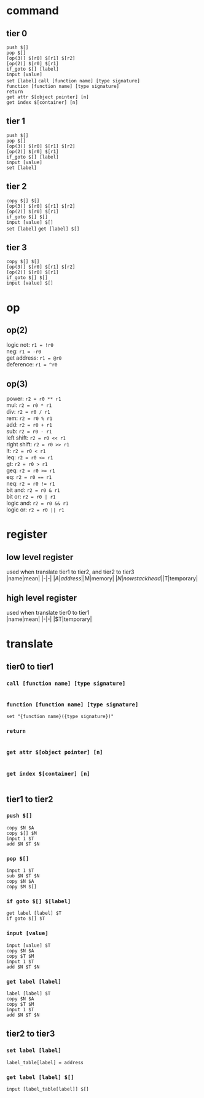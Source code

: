 # command
## tier 0
`push $[]`  
`pop $[]`  
`[op(3)] $[r0] $[r1] $[r2]`  
`[op(2)] $[r0] $[r1]`  
`if_goto $[] [label]`  
`input [value]`  
`set [label]`
`call [function name] [type signature]`  
`function [function name] [type signature]`  
`return`  
`get attr $[object pointer] [n]`  
`get index $[container] [n]`
## tier 1
`push $[]`  
`pop $[]`  
`[op(3)] $[r0] $[r1] $[r2]`  
`[op(2)] $[r0] $[r1]`  
`if_goto $[] [label]`  
`input [value]`  
`set [label]`
## tier 2
`copy $[] $[]`    
`[op(3)] $[r0] $[r1] $[r2]`  
`[op(2)] $[r0] $[r1]`  
`if_goto $[] $[]`  
`input [value] $[]`  
`set [label]`
`get [label] $[]`
## tier 3
`copy $[] $[]`    
`[op(3)] $[r0] $[r1] $[r2]`  
`[op(2)] $[r0] $[r1]`  
`if_goto $[] $[]`  
`input [value] $[]`
# op
## op(2)
logic not: `r1 = !r0`  
neg: `r1 = -r0`  
get address: `r1 = @r0`  
deference: `r1 = ^r0`
## op(3)
power: `r2 = r0 ** r1`  
mul: `r2 = r0 * r1`  
div: `r2 = r0 / r1`  
rem: `r2 = r0 % r1`  
add: `r2 = r0 + r1`  
sub: `r2 = r0 - r1`  
left shift: `r2 = r0 << r1`  
right shift: `r2 = r0 >> r1`  
lt: `r2 = r0 < r1`  
leq: `r2 = r0 <= r1`  
gt: `r2 = r0 > r1`  
geq: `r2 = r0 >= r1`  
eq: `r2 = r0 == r1`  
neq: `r2 = r0 != r1`  
bit and: `r2 = r0 & r1`  
bit or: `r2 = r0 | r1`  
logic and: `r2 = r0 && r1`  
logic or: `r2 = r0 || r1`
# register
## low level register
used when translate tier1 to tier2, and tier2 to tier3  
|name|mean|
|-|-|
|$A|address|
|$M|memory|
|$N|now stack head|
|$T|temporary|
## high level register
used when translate tier0 to tier1  
|name|mean|
|-|-|
|$T|temporary|
# translate
## tier0 to tier1
### `call [function name] [type signature]`  
```
```
### `function [function name] [type signature]`  
```
set "{function name}({type signature})"
```
### `return`  
```
```
### `get attr $[object pointer] [n]`  
```
```
### `get index $[container] [n]`
```
```
## tier1 to tier2
### `push $[]`
```
copy $N $A
copy $[] $M
input 1 $T
add $N $T $N
```
### `pop $[]`
```
input 1 $T
sub $N $T $N
copy $N $A
copy $M $[]
```
### `if goto $[] $[label]`
```
get label [label] $T
if goto $[] $T
```
### `input [value]`
```
input [value] $T
copy $N $A
copy $T $M
input 1 $T
add $N $T $N
```
### `get label [label]`
```
label [label] $T
copy $N $A
copy $T $M
input 1 $T
add $N $T $N
```
## tier2 to tier3
### `set label [label]`
```
label_table[label] = address
```
### `get label [label] $[]`
```
input [label_table[label]] $[]
```